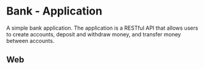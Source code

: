 # Bank - Application

A simple bank application. The application is a RESTful API that allows users to create accounts, deposit and withdraw money, and transfer money between accounts.

## Web
